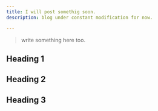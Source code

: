 ```yaml
---
title: I will post somethig soon. 
description: blog under constant modification for now.

---
```


> write something here too.

## Heading 1



## Heading 2



## Heading 3


